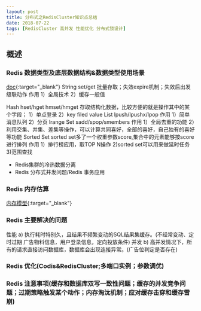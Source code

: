 ```yaml
---
layout: post
title: 分布式之RedisCluster知识点总结
date: 2018-07-22
tags: [RedisCluster 高并发 性能优化 分布式锁设计]
---
```

## 概述 ##
### Redis 数据类型及底层数据结构&数据类型使用场景 ###
[doc](http://redisdoc.com/){:target="_blank"}
String
set/get 批量存取；失效expire机制；失效后出发级联动作
作用 1）全局技术 2）缓存一般值

Hash
hset/hget hmset/hmget 存取结构化数据，比较方便的就是操作其中的某个字段；
1）单点登录 2）key filed value
List
lpush/lpushx/lpop
作用 1）简单消息队列  2）分页 lrange
Set
sadd/spop/smembers
作用 1）全局去重的功能 2）利用交集、并集、差集等操作，可以计算共同喜好，全部的喜好，自己独有的喜好等功能
Sorted Set
sorted set多了一个权重参数score,集合中的元素能够按score进行排列
作用 1）排行榜应用，取TOP N操作 2)sorted set可以用来做延时任务 3)范围查找

* Redis集群的冷热数据分离 
* Redis 分布式并发问题/Redis 事务应用


### Redis 内存估算 ###
[内存模型](http://wadeling.blogspot.com/2016/07/redis.html){:target="_blank"}
### Redis 主要解决的问题 ###
性能
a) 执行耗时特别久，且结果不频繁变动的SQL结果集缓存。(不经常变动、定时过期  广告物料信息，用户登录信息，定向投放条件)
并发
b) 高并发情况下，所有的请求直接访问数据库，数据库会出现连接异常。(广告位判定是否存在)
### Redis 优化(Codis&RedisCluster;多端口实例；参数调优) ###
### Redis 注意事项(缓存和数据库双写一致性问题；缓存的并发竞争问题；过期策略触发某个动作；内存淘汰机制；应对缓存击穿和缓存雪崩) ###